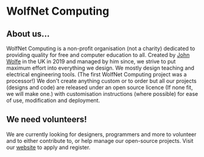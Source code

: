# WolfNet Computing
## About us...
WolfNet Computing is a non-profit organisation (not a charity) dedicated to providing quality for free and computer education to all. Created by [John Wolfe](https://github.com/DarkestSoul1992) in the UK in 2019 and managed by him since, we strive to put maximum effort into everything we design. We mostly design teaching and electrical engineering tools. (The first WolfNet Computing project was a processor!) We don't create anything custom or to order but all our projects (designs and code) are released under an open source licence (If none fit, we will make one.) with customisation instructions (where possible) for ease of use, modification and deployment.
## We need volunteers!
We are currently looking for designers, programmers and more to volunteer and to either contribute to, or help manage our open-source projects. Visit our [website](https://wolfnet-computing.com) to apply and register.
